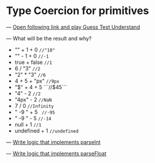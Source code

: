 # Type Coercion for primitives

— [Open following link and play Guess Test Understand](index.js)

— What will be the result and why?

-  "" + 1 + 0   ```//"10"```
-  "" - 1 + 0   ```//-1```
-  true + false     ```//1```
-  6 / "3"  ```//2```
-  "2" * "3"    ```//6```
-  4 + 5 + "px"     ```//9px```
-  "$" + 4 + 5  ```//$45```
-  "4" - 2  ```//2```
-  "4px" - 2    ```//NaN```
-  7 / 0    ```//Infinity```
-  " -9 " + 5   ``` //-95```
-  " -9 " - 5   ```//-14```
-  null + 1     ```//1```
-  undefined + 1    ```//undefined```


— [Write logic that implements parseInt](parseint.js)


— [Write logic that implements parseFloat](parsefloat.js.js)
